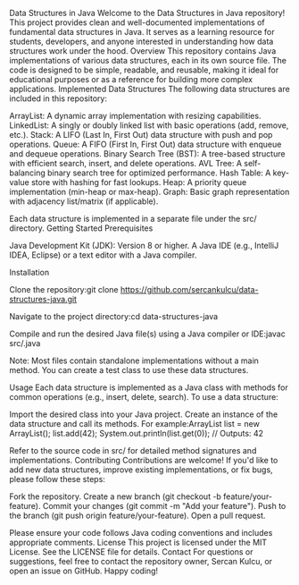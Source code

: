 Data Structures in Java
Welcome to the Data Structures in Java repository! This project provides clean and well-documented implementations of fundamental data structures in Java. It serves as a learning resource for students, developers, and anyone interested in understanding how data structures work under the hood.
Overview
This repository contains Java implementations of various data structures, each in its own source file. The code is designed to be simple, readable, and reusable, making it ideal for educational purposes or as a reference for building more complex applications.
Implemented Data Structures
The following data structures are included in this repository:

ArrayList: A dynamic array implementation with resizing capabilities.
LinkedList: A singly or doubly linked list with basic operations (add, remove, etc.).
Stack: A LIFO (Last In, First Out) data structure with push and pop operations.
Queue: A FIFO (First In, First Out) data structure with enqueue and dequeue operations.
Binary Search Tree (BST): A tree-based structure with efficient search, insert, and delete operations.
AVL Tree: A self-balancing binary search tree for optimized performance.
Hash Table: A key-value store with hashing for fast lookups.
Heap: A priority queue implementation (min-heap or max-heap).
Graph: Basic graph representation with adjacency list/matrix (if applicable).

Each data structure is implemented in a separate file under the src/ directory.
Getting Started
Prerequisites

Java Development Kit (JDK): Version 8 or higher.
A Java IDE (e.g., IntelliJ IDEA, Eclipse) or a text editor with a Java compiler.

Installation

Clone the repository:git clone https://github.com/sercankulcu/data-structures-java.git


Navigate to the project directory:cd data-structures-java


Compile and run the desired Java file(s) using a Java compiler or IDE:javac src/<DataStructure>.java

Note: Most files contain standalone implementations without a main method. You can create a test class to use these data structures.

Usage
Each data structure is implemented as a Java class with methods for common operations (e.g., insert, delete, search). To use a data structure:

Import the desired class into your Java project.
Create an instance of the data structure and call its methods. For example:ArrayList list = new ArrayList();
list.add(42);
System.out.println(list.get(0)); // Outputs: 42



Refer to the source code in src/ for detailed method signatures and implementations.
Contributing
Contributions are welcome! If you'd like to add new data structures, improve existing implementations, or fix bugs, please follow these steps:

Fork the repository.
Create a new branch (git checkout -b feature/your-feature).
Commit your changes (git commit -m "Add your feature").
Push to the branch (git push origin feature/your-feature).
Open a pull request.

Please ensure your code follows Java coding conventions and includes appropriate comments.
License
This project is licensed under the MIT License. See the LICENSE file for details.
Contact
For questions or suggestions, feel free to contact the repository owner, Sercan Kulcu, or open an issue on GitHub.
Happy coding!

